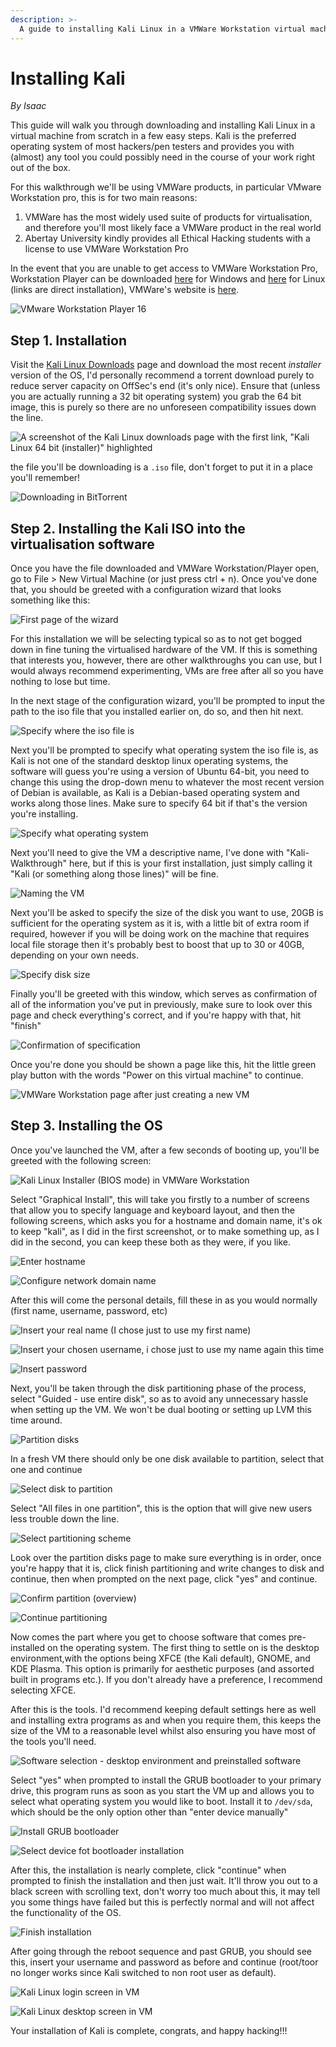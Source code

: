 ```yaml
---
description: >-
  A guide to installing Kali Linux in a VMWare Workstation virtual machine
---
```


# Installing Kali

*By Isaac*

This guide will walk you through downloading and installing Kali Linux in a virtual machine from scratch in a few easy steps. Kali is the preferred operating system of most hackers/pen testers and provides you with \(almost\) any tool you could possibly need in the course of your work right out of the box.

For this walkthrough we'll be using VMWare products, in particular VMware Workstation pro, this is for two main reasons:

1. VMWare has the most widely used suite of products for virtualisation, and therefore you'll most likely face a VMWare product in the real world
2. Abertay University kindly provides all Ethical Hacking students with a license to use VMWare Workstation Pro

In the event that you are unable to get access to VMWare Workstation Pro, Workstation Player can be downloaded [here](https://www.vmware.com/go/getplayer-win) for Windows and [here](https://www.vmware.com/go/getplayer-linux) for Linux \(links are direct installation\), VMWare's website is [here](https://www.vmware.com/uk/products/workstation-player/workstation-player-evaluation.html).

![VMware Workstation Player 16](https://www.vmware.com/content/dam/digitalmarketing/vmware/en/images/vmw-tn-work.png)

## Step 1. Installation

Visit the [Kali Linux Downloads](https://www.kali.org/downloads/) page and download the most recent _installer_ version of the OS, I'd personally recommend a torrent download purely to reduce server capacity on OffSec's end \(it's only nice\). Ensure that \(unless you are actually running a 32 bit operating system\) you grab the 64 bit image, this is purely so there are no unforeseen compatibility issues down the line.

![A screenshot of the Kali Linux downloads page with the first link, &quot;Kali Linux 64 bit \(installer\)&quot; highlighted](media/image-20210516194511356%20%281%29.png)

the file you'll be downloading is a `.iso` file, don't forget to put it in a place you'll remember!

![Downloading in BitTorrent](media/image-20210516195136076.png)

## Step 2. Installing the Kali ISO into the virtualisation software

Once you have the file downloaded and VMWare Workstation/Player open, go to File &gt; New Virtual Machine \(or just press ctrl + n\). Once you've done that, you should be greeted with a configuration wizard that looks something like this:

![First page of the wizard](media/image-20210516200141705.png)

For this installation we will be selecting typical so as to not get bogged down in fine tuning the virtualised hardware of the VM. If this is something that interests you, however, there are other walkthroughs you can use, but I would always recommend experimenting, VMs are free after all so you have nothing to lose but time.

In the next stage of the configuration wizard, you'll be prompted to input the path to the iso file that you installed earlier on, do so, and then hit next.

![Specify where the iso file is](media/image-20210516200203715.png)

Next you'll be prompted to specify what operating system the iso file is, as Kali is not one of the standard desktop linux operating systems, the software will guess you're using a version of Ubuntu 64-bit, you need to change this using the drop-down menu to whatever the most recent version of Debian is available, as Kali is a Debian-based operating system and works along those lines. Make sure to specify 64 bit if that's the version you're installing.

![Specify what operating system](media/image-20210516200405804.png)

Next you'll need to give the VM a descriptive name, I've done with "Kali-Walkthrough" here, but if this is your first installation, just simply calling it "Kali \(or something along those lines\)" will be fine.

![Naming the VM](media/image-20210516200436301.png)

Next you'll be asked to specify the size of the disk you want to use, 20GB is sufficient for the operating system as it is, with a little bit of extra room if required, however if you will be doing work on the machine that requires local file storage then it's probably best to boost that up to 30 or 40GB, depending on your own needs.

![Specify disk size](media/image-20210516200459260.png)

Finally you'll be greeted with this window, which serves as confirmation of all of the information you've put in previously, make sure to look over this page and check everything's correct, and if you're happy with that, hit "finish"

![Confirmation of specification](media/image-20210516200514168.png)

Once you're done you should be shown a page like this, hit the little green play button with the words "Power on this virtual machine" to continue.

![VMWare Workstation page after just creating a new VM](media/image-20210516200708432.png)

## Step 3.  Installing the OS

Once you've launched the VM, after a few seconds of booting up, you'll be greeted with the following screen:

![Kali Linux Installer \(BIOS mode\) in VMWare Workstation](media/image-20210516202102062.png)

Select "Graphical Install", this will take you firstly to a number of screens that allow you to specify language and keyboard layout, and then the following screens, which asks you for a hostname and domain name, it's ok to keep "kali", as I did in the first screenshot, or to make something up, as I did in the second, you can keep these both as they were, if you like.

![Enter hostname](media/image-20210516234930600.png)

![Configure network domain name](media/image-20210516202649497.png)

After this will come the personal details, fill these in as you would normally \(first name, username, password, etc\)

![Insert your real name \(I chose just to use my first name\)](media/image-20210516202706035.png)

![Insert your chosen username, i chose just to use my name again this time](media/image-20210516202932993.png)

![Insert password](media/image-20210516202958397.png)

Next, you'll be taken through the disk partitioning phase of the process, select "Guided - use entire disk", so as to avoid any unnecessary hassle when setting up the VM. We won't be dual booting or setting up LVM this time around.

![Partition disks](media/image-20210516203015788.png)

In a fresh VM there should only be one disk available to partition, select that one and continue

![Select disk to partition](media/image-20210516203032107.png)

Select "All files in one partition", this is the option that will give new users less trouble down the line.

![Select partitioning scheme](media/image-20210516203105324.png)

Look over the partition disks page to make sure everything is in order, once you're happy that it is, click finish partitioning and write changes to disk and continue, then when prompted on the next page, click "yes" and continue.

![Confirm partition \(overview\)](media/image-20210516203119226.png)

![Continue partitioning](media/image-20210516203141001.png)

Now comes the part where you get to choose software that comes pre-installed on the operating system. The first thing to settle on is the desktop environment,with the options being XFCE \(the Kali default\), GNOME, and KDE Plasma. This option is primarily for aesthetic purposes \(and assorted built in programs etc.). If you don't already have a preference, I recommend selecting XFCE.

After this is the tools. I'd recommend keeping default settings here as well and installing extra programs as and when you require them, this keeps the size of the VM to a reasonable level whilst also ensuring you have most of the tools you'll need.

![Software selection - desktop environment and preinstalled software](media/image-20210516203420303.png)

Select "yes" when prompted to install the GRUB bootloader to your primary drive, this program runs as soon as you start the VM up and allows you to select what operating system you would like to boot. Install it to `/dev/sda`, which should be the only option other than "enter device manually"

![Install GRUB bootloader](media/image-20210516205213203.png)

![Select device fot bootloader installation](media/image-20210516205234384.png)

After this, the installation is nearly complete, click "continue" when prompted to finish the installation and then just wait. It'll throw you out to a black screen with scrolling text, don't worry too much about this, it may tell you some things have failed but this is perfectly normal and will not affect the functionality of the OS.

![Finish installation](media/image-20210516205402868.png)

After going through the reboot sequence and past GRUB, you should see this, insert your username and password as before and continue \(root/toor no longer works since Kali switched to non root user as default\).

![Kali Linux login screen in VM](media/image-20210516205457810.png)

![Kali Linux desktop screen in VM](media/image-20210516205528170.png)

Your installation of Kali is complete, congrats, and happy hacking!!!

